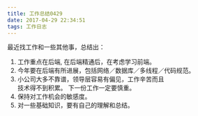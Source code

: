 ```yaml
---
title: 工作总结0429
date: 2017-04-29 22:34:51
tags: 工作日志
---
```


最近找工作和一些其他事，总结出： 

1. 工作重点在后端, 在后端精通后，在考虑学习前端。
2. 今年要在后端有所进展，包括网络／数据库／多线程／代码规范。 
3. 小公司大多不靠谱，领导层容易有偏见，工作辛苦而且  
技术得不到积累。  下一份工作一定要慎重。
4. 保持对工作机会的敏感度。
5. 对一些基础知识，要有自己的理解和总结。
